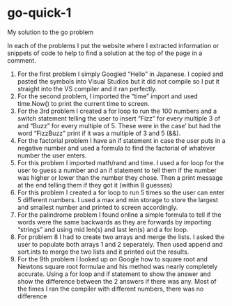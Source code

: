 # go-quick-1
My solution to the go problem

In each of the problems I put the website where I extracted information or snippets of code to help to find a solution at the top of the page in a comment. 
1.	For the first problem I simply Googled “Hello” in Japanese. I copied and pasted the symbols into Visual Studios but it did not compile so I put it straight into the VS compiler and it ran perfectly.
2.	For the second problem, I imported the “time” import and used time.Now() to print the current time to screen.
3.	For the 3rd problem I created a for loop to run the 100 numbers and a switch statement telling the user to insert “Fizz” for every multiple 3 of and “Buzz” for every multiple of 5. These were in the case’ but had the word “FizzBuzz” print if it was a multiple of 3 and 5 (&&).
4.	For the factorial problem I have an if statement in case the user puts in a negative number and used a formula to find the factorial of whatever number the user enters.
5.	For this problem I imported math/rand and time. I used a for loop for the user to guess a number and an if statement to tell them if the number was higher or lower than the number they chose. Then a print message at the end telling them if they got it (within 8 guesses)
6.	For this problem I created a for loop to run 5 times so the user can enter 5 different numbers. I used a max and min storage to store the largest and smallest number and printed to screen accordingly.
7.	For the palindrome problem I found online a simple formula to tell if the words were the same backwards as they are forwards by importing “strings” and using mid len(s) and last len(s) and a for loop.
8.	For problem 8 I had to create two arrays and merge the lists. I asked the user to populate both arrays 1 and 2 seperately. Then used append and sort.ints to merge the two lists and it printed out the results.
9.	For the 9th problem I looked up on Google how to square root and Newtons square root formulae and his method was nearly completely accurate. Using a for loop and if statement to show the answer and show the difference between the 2 answers if there was any. Most of the times I ran the compiler with different numbers, there was no difference 
